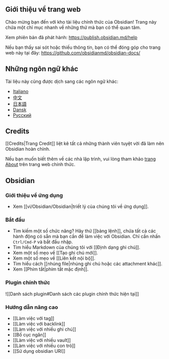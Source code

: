 ## Giới thiệu về trang web
Chào mừng bạn đến với kho tài liệu chính thức của Obsidian! Trang này chứa một chỉ mục nhanh về những thứ mà bạn có thể quan tâm.

Xem phiên bản đã phát hành: https://publish.obsidian.md/help

Nếu bạn thấy sai sót hoặc thiếu thông tin, bạn có thể đóng góp cho trang web này tại đây: https://github.com/obsidianmd/obsidian-docs/

## Những ngôn ngữ khác

Tài liệu này cũng được dịch sang các ngôn ngữ khác:

- [Italiano](https://publish.obsidian.md/help-it)
- [中文](https://publish.obsidian.md/help-zh)
- [日本語](https://publish.obsidian.md/help-ja)
- [Dansk](https://publish.obsidian.md/help-da)
- [Русский](https://publish.obsidian.md/help-ru)

## Credits

[[Credits|Trang Credit]] liệt kê tất cả những thành viên tuyệt vời đã làm nên Obsidian hoàn chỉnh.

Nếu bạn muốn biết thêm về các nhà lập trình, vui lòng tham khảo [trang About](https://obsidian.md/about) trên trang web chính thức.

## Obsidian

### Giới thiệu về ứng dụng

- Xem [[vi/Obsidian/Obsidian|triết lý của chúng tôi về ứng dụng]].

### Bắt đầu

- Tìm kiếm một số chức năng? Hãy thử [[bảng lệnh]], chứa tất cả các hành động có sẵn mà bạn cần để làm việc với Obsidian. Chỉ cần nhấn `Ctrl/Cmd-P` và bắt đầu nhập.
- Tìm hiểu Markdown của chúng tôi với [[Định dạng ghi chú]].
- Xem một số mẹo về [[Tạo ghi chú mới]].
- Xem một số mẹo về [[Liên kết nội bộ]].
- Tìm hiểu cách [[nhúng file|nhúng ghi chú hoặc các attachment khác]].
- Xem [[Phím tắt|phím tắt mặc định]].

### Plugin chính thức

![[Danh sách plugin#Danh sách các plugin chính thức hiện tại]]

### Hướng dẫn nâng cao

- [[Làm việc với tag]]
- [[Làm việc với backlink]]
- [[Làm việc với nhiều ghi chú]]
- [[Bố cục ngăn]]
- [[Làm việc với nhiều vault]]
- [[Làm việc với nhiều con trỏ]]
- [[Sử dụng obsidian URI]]
